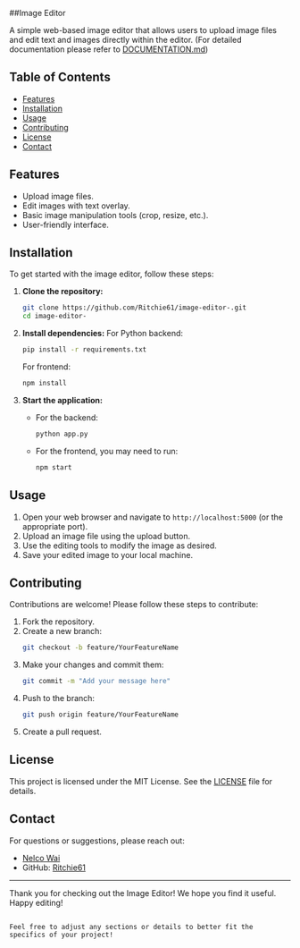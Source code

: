 ##Image Editor

A simple web-based image editor that allows users to upload image files and edit text and images directly within the editor.
(For detailed documentation please refer to [DOCUMENTATION.md](docs/DOCUMENTATION.md))

## Table of Contents
- [Features](#features)
- [Installation](#installation)
- [Usage](#usage)
- [Contributing](#contributing)
- [License](#license)
- [Contact](#contact)

## Features
- Upload image files.
- Edit images with text overlay.
- Basic image manipulation tools (crop, resize, etc.).
- User-friendly interface.

## Installation

To get started with the image editor, follow these steps:

1. **Clone the repository:**
   ```bash
   git clone https://github.com/Ritchie61/image-editor-.git
   cd image-editor-
   ```

2. **Install dependencies:**
   For Python backend:
   ```bash
   pip install -r requirements.txt
   ```

   For frontend:
   ```bash
   npm install
   ```

3. **Start the application:**
   - For the backend:
     ```bash
     python app.py
     ```
   - For the frontend, you may need to run:
     ```bash
     npm start
     ```

## Usage

1. Open your web browser and navigate to `http://localhost:5000` (or the appropriate port).
2. Upload an image file using the upload button.
3. Use the editing tools to modify the image as desired.
4. Save your edited image to your local machine.

## Contributing

Contributions are welcome! Please follow these steps to contribute:

1. Fork the repository.
2. Create a new branch:
   ```bash
   git checkout -b feature/YourFeatureName
   ```
3. Make your changes and commit them:
   ```bash
   git commit -m "Add your message here"
   ```
4. Push to the branch:
   ```bash
   git push origin feature/YourFeatureName
   ```
5. Create a pull request.

## License

This project is licensed under the MIT License. See the [LICENSE](LICENSE) file for details.

## Contact

For questions or suggestions, please reach out:

- [Nelco Wai](nelcowara@gmail.com)
- GitHub: [Ritchie61](https://github.com/Ritchie61)

---

Thank you for checking out the Image Editor! We hope you find it useful. Happy editing!
```

Feel free to adjust any sections or details to better fit the specifics of your project!
